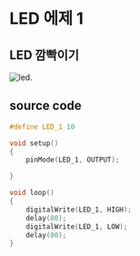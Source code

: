 # LED 에제 1
## LED 깜빡이기
![led](./images/led_01.png).

## source code

```c
#define LED_1 10

void setup()
{
	pinMode(LED_1, OUTPUT);

}

void loop()
{
	digitalWrite(LED_1, HIGH);
	delay(80);
  	digitalWrite(LED_1, LOW);
	delay(80);
}
```
